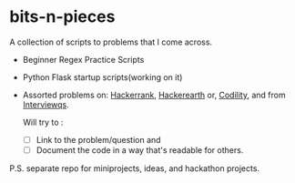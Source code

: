 # bits-n-pieces
A collection of scripts to problems that I come across.

- Beginner Regex Practice Scripts
- Python Flask startup scripts(working on it)
- Assorted problems on:
  [Hackerrank](www.hackerrank.com),
  [Hackerearth](www.hackerearth.com) or,
  [Codility](https://app.codility.com/programmers/), and from [Interviewqs](https://www.interviewqs.com/).
 
  Will try to :
  - [ ] Link to the problem/question and 
  - [ ] Document the code in a way that's readable for others.

P.S. separate repo for miniprojects, ideas, and hackathon projects.
